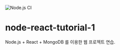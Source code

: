 ![Node.js CI](https://github.com/Dev-PunChi/node-react-tutorial-1/workflows/Node.js%20CI/badge.svg?branch=master)

# node-react-tutorial-1
Node.js + React + MongoDB 를 이용한 웹 프로젝트 연습.
